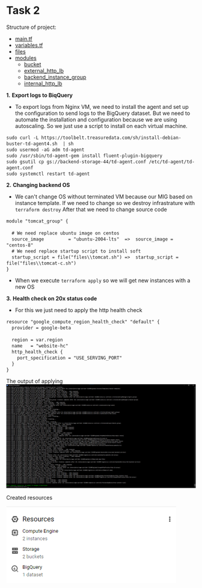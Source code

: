 # **Task 2**

 Structure of project:

 - [main.tf](./main.tf)                
 - [variables.tf](./variables.tf)
 - [files](./files/)
 - [modules](.modules/)
   - [bucket](./modules/bucket/main.tf)
   - [external_http_lb](./modules/external_http_lb/main.tf)
   - [backend_instance_group](./modules/instance_group/main.tf)
   - [internal_http_lb](./modules/internal_http_lb/main.tf)


**1.** **Export logs to BiqQuery**

- To export logs from Nginx VM, we need to install the agent and set up the configuration to send logs to the BigQuery dataset. But we need to automate the installation and configuration because we are using autoscaling. So we just use a script to install on each virtual machine.
```
sudo curl -L https://toolbelt.treasuredata.com/sh/install-debian-buster-td-agent4.sh  | sh
sudo usermod -aG adm td-agent
sudo /usr/sbin/td-agent-gem install fluent-plugin-bigquery
sudo gsutil cp gs://backend-storage-44/td-agent.conf /etc/td-agent/td-agent.conf
sudo systemctl restart td-agent
```

**2.** **Changing backend OS**

- We can't change OS without terminated VM because our MIG based on instance template. If we need to change so we destroy infrastrature with `terraform destroy` After that we need to change source code
```
module "tomcat_group" {

  # We need replace ubuntu image on centos
  source_image         = "ubuntu-2004-lts"  =>  source_image = "centos-8"
  # We need replace startup script to install soft
  startup_script = file("files\\tomcat.sh") =>  startup_script = file("files\\tomcat-c.sh")
}
```

 - When we execute `terraform apply` so we will get new instances with a new OS

**3.** **Health check on 20x status code**

 - For this we just need to apply the http health check
```
resource "google_compute_region_health_check" "default" {
  provider = google-beta

  region = var.region
  name   = "website-hc"
  http_health_check {
    port_specification = "USE_SERVING_PORT"
  }
}
```

The output  of applying
![](./screenshots/terraform_apply.png)


Created resources

![](./screenshots/created_resoursces.png)

